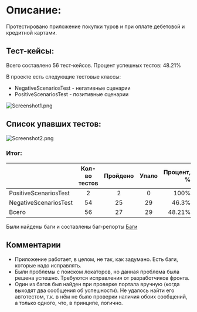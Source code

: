 # Описание:

Протестировано приложение покупки туров и при оплате дебетовой и кредитной картами.

## Тест-кейсы:

Всего составлено 56 тест-кейсов. Процент успешных тестов: 48.21%

В проекте есть следующие тестовые классы:

* NegativeScenariosTest - негативные сценарии
* PositiveScenariosTest - позитивные сценарии

![Screenshot1.png](https://github.com/AnastasiaBorisovna/Diplom/tree/main/documents/screenshots/Screenshot1.png)

## Список упавших тестов:

![Screenshot2.png](https://github.com/AnastasiaBorisovna/Diplom/tree/main/documents/screenshots/Screenshot2.png)

### Итог:

|                       | Кол-во тестов | Пройдено | Упало | Процент, % |
|:----------------------|:-------------:|:--------:|:-----:|-----------:|
| PositiveScenariosTest |       2       |    2     |   0   |       100% |
| NegativeScenariosTest |      54       |    25    |  29   |      46.3% |
| Всего                 |      56       |    27    |  29   |     48.21% |

Были найдены баги и составлены баг-репорты [Баги](https://github.com/AnastasiaBorisovna/Diplom/issues)

## Комментарии

* Приложение работает, в целом, не так, как задумано. Есть баги, которые надо исправлять.
* Были проблемы с поиском локаторов, но данная проблема была решена успешно.
  Требуются исправления от разработчиков фронта.
* Один из багов был найден при проверке портала вручную (когда выходят два сообщения об успешности). Не удалось найти его автотестом, т.к. в нём не было проверки наличия обоих сообщений, а только одного, что, в принципе, логично.